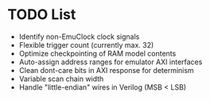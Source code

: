 # TODO List

- Identify non-EmuClock clock signals
- Flexible trigger count (currently max. 32)
- Optimize checkpointing of RAM model contents
- Auto-assign address ranges for emulator AXI interfaces
- Clean dont-care bits in AXI response for determinism
- Variable scan chain width
- Handle "little-endian" wires in Verilog (MSB < LSB)
